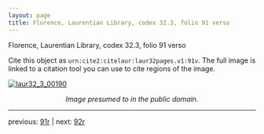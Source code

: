 ```yaml
---
layout: page
title: Florence, Laurentian Library, codex 32.3, folio 91 verso
---
```


Florence, Laurentian Library, codex 32.3, folio 91 verso

Cite this object as `urn:cite2:citelaur:laur32pages.v1:91v`.  The full image is linked to a citation tool you can use to cite regions of the image.

[![laur32_3_00190](http://www.homermultitext.org/iipsrv?IIIF=/project/homer/pyramidal/deepzoom/citelaur/laur32imgs/v1/laur32_3_00190.tif/full/800,/0/default.jpg)](http://www.homermultitext.org/ict2/?urn=urn:cite2:citelaur:laur32imgs.v1:laur32_3_00190) 

<p style="text-align: center; font-style: italic;">Image presumed to in the public domain.</p>

---

previous: [91r](../91r/) | next: [92r](../92r/)